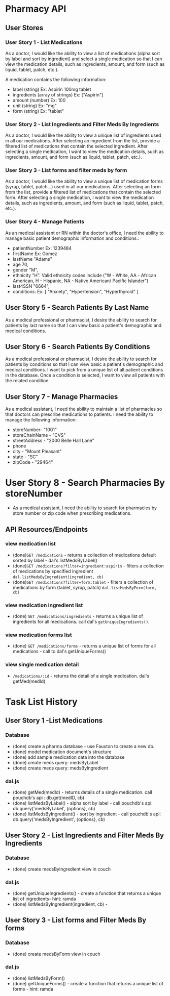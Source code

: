 # Pharmacy API

## User Stores

### User Story 1 - List Medications

As a doctor, I would like the ability to view a list of medications (alpha sort by label and sort by ingredient) and select a single medication so that I can view the medication details, such as ingredients, amount, and form (such as liquid, tablet, patch, etc.).

A medication contains the following information:

- label (string) Ex: Aspirin 100mg tablet
- ingredients (array of strings) Ex: ["Aspirin"]
- amount (number) Ex: 100
- unit (string) Ex: "mg"
- form (string) Ex: "tablet"

### User Story 2 - List Ingredients and Filter Meds By Ingredients

As a doctor, I would like the ability to view a unique list of ingredients used in all our medications. After selecting an ingredient from the list, provide a filtered list of medications that contain the selected ingredient.  After selecting a single medication, I want to view the medication details, such as ingredients, amount, and form (such as liquid, tablet, patch, etc.).

### User Story 3 - List forms and filter meds by form

As a doctor, I would like the ability to view a unique list of medication forms (syrup, tablet, patch...) used in all our medications. After selecting an form from the list, provide a filtered list of medications that contain the selected form.  After selecting a single medication, I want to view the medication details, such as ingredients, amount, and form (such as liquid, tablet, patch, etc.).

### User Story 4 - Manage Patients

As an medical assistant or RN within the doctor's office, I need the ability to manage basic patient demographic information and conditions.:

- patientNumber Ex: 1239484
- firstName Ex: Gomez
- lastName "Adams"
- age 70,
- gender "M",
- ethnicity "H".  Valid ethnicity codes include ("W - White, AA - African American, H - Hispanic, NA - Native American/ Pacific Islander")
- last4SSN  "6664",
- conditions: Ex:  [
    "Anxiety",
    "Hypertension",
    "Hyperthyroid"
  ]

## User Story 5 - Search Patients By Last Name

As a medical professional or pharmacist, I desire the ability to search for patients by last name so that I can view basic a patient's demographic and medical conditions.  

## User Story 6 - Search Patients By Conditions

As a medical professional or pharmacist, I desire the ability to search for patients by conditions so that I can view basic a patient's demographic and medical conditions.  I want to pick from a unique list of all patient conditions in the database.  Once a condition is selected, I want to view all patients with the related condition.  

## User Story 7 - Manage Pharmacies

As a medical assistant, I need the ability to maintain a list of pharmacies so that doctors can prescribe medications to patients.  I need the ability to manage the following information:

  - storeNumber- "1001"
  - storeChainName -  "CVS"
  - streetAddress - "2000 Belle Hall Lane"
  - phone
  - city - "Mount Pleasant"
  - state - "SC"
  - zipCode - "29464"

# User Story 8 - Search Pharmacies By storeNumber

  - As a medical assistant, I need the ability to search for pharmacies by store number or zip code when prescribing medications.  




## API Resources/Endpoints

### view medication list

- (done)`GET /medications` - returns a collection of medications default sorted by label -  dal's listMedsByLabel()
- (done)`GET /medications?filter=ingredient:aspirin` - filters a collection of medications by specified ingredient  `dal.listMedsByIngredient(ingredient, cb)`
- (done)`GET /medications?filter=form:tablet`  - filters a collection of medications by form (tablet, syrup, patch) `dal.listMedsByForm(form, cb)`

### view medication ingredient list

- (done) `GET /medications/ingredients` - returns a unique list of ingredients for all medications.   call dal's `getUniqueIngredients()`.

### view medication forms list

- (done) `GET /medications/forms` - returns a unique list of forms for all medications - call to dal's getUniqueForms()

### view single medication detail

- `/medications/:id` - returns the detail of a single medication. dal's getMed(medId)


# Task List History

## User Story 1 -List Medications

### Database
- (done) create a pharma database - use Fauxton to create a new db.
- (done) model medication document's structure
- (done) add sample medication data into the database
- (done) create meds query: medsByLabel
- (done) create meds query: medsByIngredient

### dal.js
- (done) getMed(medId) - returns details of a single medication. call pouchdb's api : db.get(medID, cb)
- (done) listMedsByLabel() - alpha sort by label - call pouchdb's api: db.query('medsByLabel', {options}, cb)
- (done) listMedsByIngredient() - sort by ingredient - call pouchdb's api:  db.query('medsByIngredient', {options}, cb)

## User Story 2 - List Ingredients and Filter Meds By Ingredients

### Database
 - (done) create medsByIngredient view in couch

### dal.js
 - (done) getUniqueIngredients() - create a function that returns a unique list of ingredients-  hint:  ramda
 - (done) listMedsByIngredient(ingredient, cb) -

## User Story 3 - List forms and Filter Meds By forms

### Database
 - (done) create medsByForm view in couch

### dal.js
- (done) listMedsByForm()
- (done) getUniqueForms() - create a function that returns a unique list of forms -  hint:  ramda
